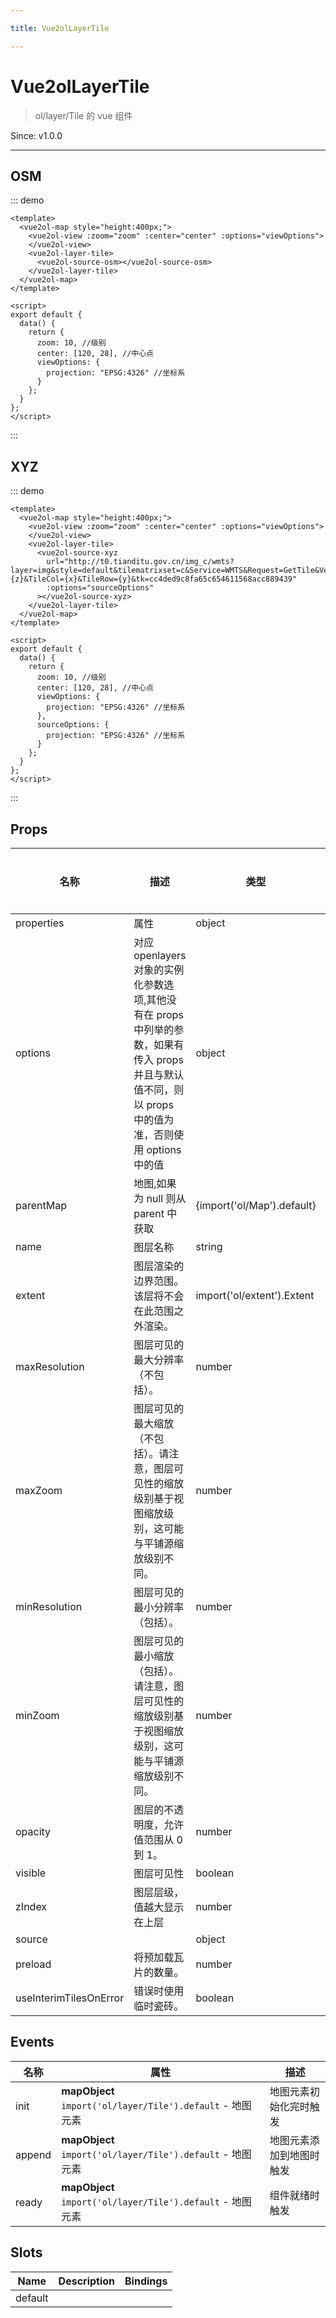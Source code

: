 ```yaml
---

title: Vue2olLayerTile

---
```


# Vue2olLayerTile

> ol/layer/Tile 的 vue 组件

Since: v1.0.0

---

## OSM

::: demo

```vue
<template>
  <vue2ol-map style="height:400px;">
    <vue2ol-view :zoom="zoom" :center="center" :options="viewOptions">
    </vue2ol-view>
    <vue2ol-layer-tile>
      <vue2ol-source-osm></vue2ol-source-osm>
    </vue2ol-layer-tile>
  </vue2ol-map>
</template>

<script>
export default {
  data() {
    return {
      zoom: 10, //级别
      center: [120, 28], //中心点
      viewOptions: {
        projection: "EPSG:4326" //坐标系
      }
    };
  }
};
</script>
```

:::

## XYZ

::: demo

```vue
<template>
  <vue2ol-map style="height:400px;">
    <vue2ol-view :zoom="zoom" :center="center" :options="viewOptions">
    </vue2ol-view>
    <vue2ol-layer-tile>
      <vue2ol-source-xyz
        url="http://t0.tianditu.gov.cn/img_c/wmts?layer=img&style=default&tilematrixset=c&Service=WMTS&Request=GetTile&Version=1.0.0&Format=tiles&TileMatrix={z}&TileCol={x}&TileRow={y}&tk=cc4ded9c8fa65c654611568acc889439"
        :options="sourceOptions"
      ></vue2ol-source-xyz>
    </vue2ol-layer-tile>
  </vue2ol-map>
</template>

<script>
export default {
  data() {
    return {
      zoom: 10, //级别
      center: [120, 28], //中心点
      viewOptions: {
        projection: "EPSG:4326" //坐标系
      },
      sourceOptions: {
        projection: "EPSG:4326" //坐标系
      }
    };
  }
};
</script>
```

:::

## Props

| 名称                   | 描述                                                                                                                                                  | 类型                       | 取值范围 | 默认值 |
| ---------------------- | ----------------------------------------------------------------------------------------------------------------------------------------------------- | -------------------------- | -------- | ------ |
| properties             | 属性                                                                                                                                                  | object                     | -        |        |
| options                | 对应 openlayers 对象的实例化参数选项,其他没有在 props 中列举的参数，如果有传入 props 并且与默认值不同，则以 props 中的值为准，否则使用 options 中的值 | object                     | -        |        |
| parentMap              | 地图,如果为 null 则从 parent 中获取                                                                                                                   | {import('ol/Map').default} | -        |        |
| name                   | 图层名称                                                                                                                                              | string                     | -        |        |
| extent                 | 图层渲染的边界范围。该层将不会在此范围之外渲染。                                                                                                      | import('ol/extent').Extent | -        |        |
| maxResolution          | 图层可见的最大分辨率（不包括）。                                                                                                                      | number                     | -        |        |
| maxZoom                | 图层可见的最大缩放（不包括）。请注意，图层可见性的缩放级别基于视图缩放级别，这可能与平铺源缩放级别不同。                                              | number                     | -        |        |
| minResolution          | 图层可见的最小分辨率（包括）。                                                                                                                        | number                     | -        |        |
| minZoom                | 图层可见的最小缩放（包括）。请注意，图层可见性的缩放级别基于视图缩放级别，这可能与平铺源缩放级别不同。                                                | number                     | -        |        |
| opacity                | 图层的不透明度，允许值范围从 0 到 1。                                                                                                                 | number                     | -        |        |
| visible                | 图层可见性                                                                                                                                            | boolean                    | -        | true   |
| zIndex                 | 图层层级，值越大显示在上层                                                                                                                            | number                     | -        |        |
| source                 |                                                                                                                                                       | object                     | -        |        |
| preload                | 将预加载瓦片的数量。                                                                                                                                  | number                     | -        |        |
| useInterimTilesOnError | 错误时使用临时瓷砖。                                                                                                                                  | boolean                    | -        |        |

## Events

| 名称   | 属性                                                       | 描述                     |
| ------ | ---------------------------------------------------------- | ------------------------ |
| init   | **mapObject** `import('ol/layer/Tile').default` - 地图元素 | 地图元素初始化完时触发   |
| append | **mapObject** `import('ol/layer/Tile').default` - 地图元素 | 地图元素添加到地图时触发 |
| ready  | **mapObject** `import('ol/layer/Tile').default` - 地图元素 | 组件就绪时触发           |

## Slots

| Name    | Description | Bindings |
| ------- | ----------- | -------- |
| default |             |          |
